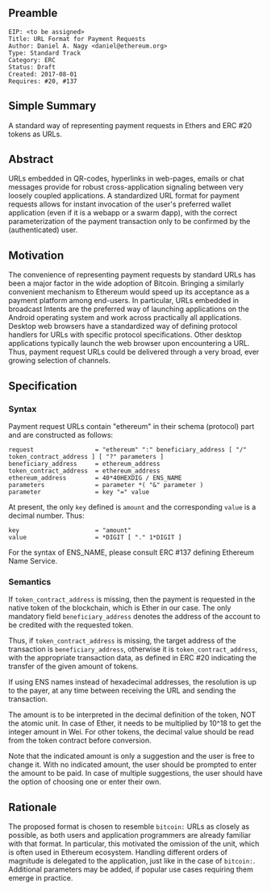## Preamble

    EIP: <to be assigned>
    Title: URL Format for Payment Requests
    Author: Daniel A. Nagy <daniel@ethereum.org>
    Type: Standard Track
    Category: ERC
    Status: Draft
    Created: 2017-08-01
    Requires: #20, #137

## Simple Summary
A standard way of representing payment requests in Ethers and ERC #20 tokens as URLs.

## Abstract
URLs embedded in QR-codes, hyperlinks in web-pages, emails or chat messages provide for robust cross-application signaling between very 
loosely coupled applications. A standardized URL format for payment requests allows for instant invocation of the user's preferred 
wallet application (even if it is a webapp or a swarm đapp), with the correct parameterization of the payment transaction only to be 
confirmed by the (authenticated) user.

## Motivation
The convenience of representing payment requests by standard URLs has been a major factor in the wide adoption of Bitcoin. Bringing a 
similarly convenient mechanism to Ethereum would speed up its acceptance as a payment platform among end-users. In particular, URLs 
embedded in broadcast Intents are the preferred way of launching applications on the Android operating system and work across 
practically all applications. Desktop web browsers have a standardized way of defining protocol handlers for URLs with specific protocol 
specifications. Other desktop applications typically launch the web browser upon encountering a URL. Thus, payment request URLs
could be delivered through a very broad, ever growing selection of channels.

## Specification

### Syntax
Payment request URLs contain "ethereum" in their schema (protocol) part and are constructed as follows:

    request                 = "ethereum" ":" beneficiary_address [ "/" token_contract_address ] [ "?" parameters ]
    beneficiary_address     = ethereum_address
    token_contract_address  = ethereum_address
    ethereum_address        = 40*40HEXDIG / ENS_NAME
    parameters              = parameter *( "&" parameter )
    parameter               = key "=" value

At present, the only `key` defined is `amount` and the corresponding `value` is a decimal number. Thus:

    key                     = "amount"
    value                   = *DIGIT [ "." 1*DIGIT ]

For the syntax of ENS_NAME, please consult ERC #137 defining Ethereum Name Service.

### Semantics
If `token_contract_address` is missing, then the payment is requested in the native token of the blockchain, which is Ether in our case.
The only mandatory field `beneficiary_address` denotes the address of the account to be credited with the requested token.

Thus, if `token_contract_address` is missing, the target address of the transaction is `beneficiary_address`, otherwise it is
`token_contract_address`, with the appropriate transaction data, as defined in ERC #20 indicating the transfer of the given amount of tokens.

If using ENS names instead of hexadecimal addresses, the resolution is up to the payer, at any time between receiving the
URL and sending the transaction.

The amount is to be interpreted in the decimal definition of the token, NOT the atomic unit. In case of Ether, it needs to
be multiplied by 10^18 to get the integer amount in Wei. For other tokens, the decimal value should be read from the
token contract before conversion.

Note that the indicated amount is only a suggestion and the user is free to change it. With no indicated amount, the user should be
prompted to enter the amount to be paid. In case of multiple suggestions, the user should have the option of choosing one or
enter their own.

## Rationale
The proposed format is chosen to resemble `bitcoin:` URLs as closely as possible, as both users and application programmers
are already familiar with that format. In particular, this motivated the omission of the unit, which is often used in
Ethereum ecosystem. Handling different orders of magnitude is delegated to the application, just like in the case of `bitcoin:`.
Additional parameters may be added, if popular use cases requiring them emerge in practice.
